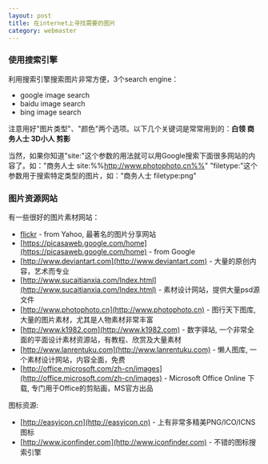 ```yaml
---
layout: post
title: 在internet上寻找需要的图片
category: webmaster
---
```


### 使用搜索引擎

利用搜索引擎搜索图片非常方便，3个search engine：

* google image search
* baidu image search
* bing image search

注意用好"图片类型"、"颜色"两个选项。以下几个关键词是常常用到的：**白领 商务人士 3D小人 剪影**

当然，如果你知道"site:"这个参数的用法就可以用Google搜索下面很多网站的内容了。如："商务人士 site:%%http://www.photophoto.cn%%" "filetype:"这个参数用于搜索特定类型的图片，如："商务人士 filetype:png"

### 图片资源网站

有一些很好的图片素材网站：

* [flickr](http://www.flickr.com) - from Yahoo, 最著名的图片分享网站
* [https://picasaweb.google.com/home](https://picasaweb.google.com/home) - from Google
* [http://www.deviantart.com](http://www.deviantart.com) - 大量的原创内容，艺术而专业
* [http://www.sucaitianxia.com/Index.html](http://www.sucaitianxia.com/Index.html) - 素材设计网站，提供大量psd源文件
* [http://www.photophoto.cn](http://www.photophoto.cn) - 图行天下图库, 大量的图片素材，尤其是人物素材非常丰富
* [http://www.k1982.com](http://www.k1982.com) - 数字驿站, 一个非常全面的平面设计素材资源站，有教程、欣赏及大量素材
* [http://www.lanrentuku.com](http://www.lanrentuku.com) - 懒人图库, 一个素材设计网站，内容全面，免费
* [http://office.microsoft.com/zh-cn/images](http://office.microsoft.com/zh-cn/images) - Microsoft Office Online 下载, 专门用于Office的剪贴画，MS官方出品

图标资源:

* [http://easyicon.cn](http://easyicon.cn) - 上有非常多精美PNG/ICO/ICNS图标
* [http://www.iconfinder.com](http://www.iconfinder.com) - 不错的图标搜索引擎
